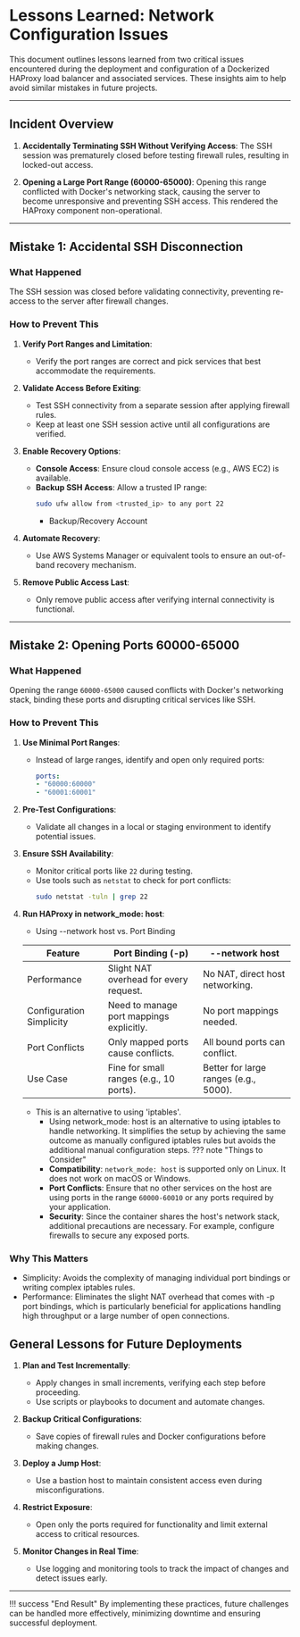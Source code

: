 
# Lessons Learned: Network Configuration Issues

This document outlines lessons learned from two critical issues encountered during the deployment and configuration of a Dockerized HAProxy load balancer and associated services. These insights aim to help avoid similar mistakes in future projects.

---

## Incident Overview

1. **Accidentally Terminating SSH Without Verifying Access**:
    The SSH session was prematurely closed before testing firewall rules, resulting in locked-out access.

2. **Opening a Large Port Range (60000-65000)**:
    Opening this range conflicted with Docker's networking stack, causing the server to become unresponsive and preventing SSH access. This rendered the HAProxy component non-operational.

---

## Mistake 1: Accidental SSH Disconnection

### What Happened
The SSH session was closed before validating connectivity, preventing re-access to the server after firewall changes.

### How to Prevent This
1. **Verify Port Ranges and Limitation**:
    - Verify the port ranges are correct and pick services that best accommodate the requirements.

2. **Validate Access Before Exiting**:
    - Test SSH connectivity from a separate session after applying firewall rules.
    - Keep at least one SSH session active until all configurations are verified.

3. **Enable Recovery Options**:
    - **Console Access**: Ensure cloud console access (e.g., AWS EC2) is available.
    - **Backup SSH Access**: Allow a trusted IP range:
        ```bash
        sudo ufw allow from <trusted_ip> to any port 22
        ```
        - Backup/Recovery Account

4. **Automate Recovery**:
    - Use AWS Systems Manager or equivalent tools to ensure an out-of-band recovery mechanism.

5. **Remove Public Access Last**:
    - Only remove public access after verifying internal connectivity is functional.

---

## Mistake 2: Opening Ports 60000-65000

### What Happened
Opening the range `60000-65000` caused conflicts with Docker's networking stack, binding these ports and disrupting critical services like SSH.

### How to Prevent This
1. **Use Minimal Port Ranges**:
    - Instead of large ranges, identify and open only required ports:
        ```yaml
        ports:
        - "60000:60000"
        - "60001:60001"
        ```

2. **Pre-Test Configurations**:
    - Validate all changes in a local or staging environment to identify potential issues.

3. **Ensure SSH Availability**:
    - Monitor critical ports like `22` during testing.
    - Use tools such as `netstat` to check for port conflicts:
        ```bash
        sudo netstat -tuln | grep 22
        ```
4. **Run HAProxy in network_mode: host**:
    - Using --network host vs. Port Binding

    | Feature                           | Port Binding (-p)                          | --network host
    | -----------                       | ------------------------------------       | --------------
    | Performance                       | Slight NAT overhead for every request.     | No NAT, direct host networking.
    | Configuration Simplicity          | Need to manage port mappings explicitly.   | No port mappings needed.
    | Port Conflicts                    | Only mapped ports cause conflicts.         | All bound ports can conflict.
    | Use Case                          | Fine for small ranges (e.g., 10 ports).	 | Better for large ranges (e.g., 5000).

    - This is an alternative to using 'iptables'.
         - Using network_mode: host is an alternative to using iptables to handle networking. It simplifies the setup by achieving the same outcome as manually configured iptables rules but avoids the additional manual configuration steps.
    ??? note "Things to Consider"
        - **Compatibility**: `network_mode: host` is supported only on Linux. It does not work on macOS or Windows.
        - **Port Conflicts**: Ensure that no other services on the host are using ports in the range `60000-60010` or any ports required by your application.
        - **Security**: Since the container shares the host's network stack, additional precautions are necessary. For example, configure firewalls to secure any exposed ports.

### Why This Matters
- Simplicity: Avoids the complexity of managing individual port bindings or writing complex iptables rules.
- Performance: Eliminates the slight NAT overhead that comes with -p port bindings, which is particularly beneficial for applications handling high throughput or a large number of open connections.

## General Lessons for Future Deployments

1. **Plan and Test Incrementally**:
    - Apply changes in small increments, verifying each step before proceeding.
    - Use scripts or playbooks to document and automate changes.

2. **Backup Critical Configurations**:
    - Save copies of firewall rules and Docker configurations before making changes.

3. **Deploy a Jump Host**:
    - Use a bastion host to maintain consistent access even during misconfigurations.

4. **Restrict Exposure**:
    - Open only the ports required for functionality and limit external access to critical resources.

5. **Monitor Changes in Real Time**:
    - Use logging and monitoring tools to track the impact of changes and detect issues early.

---

!!! success "End Result"
    By implementing these practices, future challenges can be handled more effectively, minimizing downtime and ensuring successful deployment.
